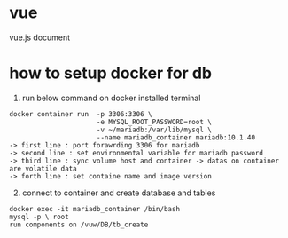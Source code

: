 # vue
vue.js document

# how to setup docker for db
1. run below command on docker installed terminal 
```
docker container run  -p 3306:3306 \
                      -e MYSQL_ROOT_PASSWORD=root \
                      -v ~/mariadb:/var/lib/mysql \
                      --name mariadb_container mariadb:10.1.40
-> first line : port forawrding 3306 for mariadb
-> second line : set environmental variable for mariadb password
-> third line : sync volume host and container -> datas on container are volatile data
-> forth line : set containe name and image version
```
2. connect to container and create database and tables
```
docker exec -it mariadb_container /bin/bash
mysql -p \ root
run components on /vuw/DB/tb_create
```
